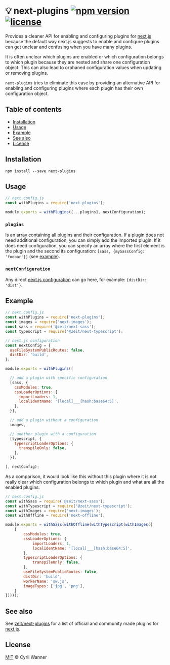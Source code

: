 # 💡 next-plugins [![npm version](https://img.shields.io/npm/v/next-plugins.svg)](https://www.npmjs.com/package/next-plugins) [![license](https://img.shields.io/github/license/cyrilwanner/next-plugins.svg)](https://github.com/cyrilwanner/next-plugins/blob/master/LICENSE)

Provides a cleaner API for enabling and configuring plugins for [next.js](https://github.com/zeit/next.js) because the default way next.js suggests to enable and configure plugins can get unclear and confusing when you have many plugins.

It is often unclear which plugins are enabled or which configuration belongs to which plugin because they are nested and share one configuration object.
This can also lead to orphaned configuration values when updating or removing plugins.

`next-plugins` tries to eliminate this case by providing an alternative API for enabling and configuring plugins where each plugin has their own configuration object.

## Table of contents

- [Installation](#installation)
- [Usage](#usage)
- [Example](#example)
- [See also](#see-also)
- [License](#license)

## Installation

```
npm install --save next-plugins
```

## Usage
```javascript
// next.config.js
const withPlugins = require('next-plugins');

module.exports = withPlugins([...plugins], nextConfiguration);
```

### `plugins`

Is an array containing all plugins and their configuration.
If a plugin does not need additional configuration, you can simply add the imported plugin.
If it does need configuration, you can specify an array where the first element is the plugin and the second its configuration: `[sass, {mySassConfig: 'foobar'}]` (see [example](#example)).

### `nextConfiguration`

Any direct [next.js configuration](https://github.com/zeit/next.js#custom-configuration) can go here, for example: `{distDir: 'dist'}`.

## Example

```javascript
// next.config.js
const withPlugins = require('next-plugins');
const images = require('next-images');
const sass = require('@zeit/next-sass');
const typescript = require('@zeit/next-typescript');

// next.js configuration
const nextConfig = {
  useFileSystemPublicRoutes: false,
  distDir: 'build',
};

module.exports = withPlugins([

  // add a plugin with specific configuration
  [sass, {
    cssModules: true,
    cssLoaderOptions: {
      importLoaders: 1,
      localIdentName: '[local]___[hash:base64:5]',
    },
  }],

  // add a plugin without a configuration
  images,

  // another plugin with a configuration
  [typescript, {
    typescriptLoaderOptions: {
      transpileOnly: false,
    },
  }],

], nextConfig);
```

As a comparison, it would look like this without this plugin where it is not really clear which configuration belongs to which plugin and what are all the enabled plugins:

```javascript
// next.config.js
const withSass = require('@zeit/next-sass');
const withTypescript = require('@zeit/next-typescript');
const withImages = require('next-images');
const withOffline = require('next-offline');

module.exports = withSass(withOffline(withTypescript(withImages({
    {
        cssModules: true,
        cssLoaderOptions: {
            importLoaders: 1,
            localIdentName: '[local]___[hash:base64:5]',
        },
        typescriptLoaderOptions: {
            transpileOnly: false,
        },
        useFileSystemPublicRoutes: false,
        distDir: 'build',
        workerName: 'sw.js',
        imageTypes: ['jpg', 'png'],
    }
}))));
```

## See also

See [zeit/next-plugins](https://github.com/zeit/next-plugins) for a list of official and community made plugins for [next.js](https://github.com/zeit/next.js).

## License

[MIT](https://github.com/cyrilwanner/next-plugins/blob/master/LICENSE) © Cyril Wanner
